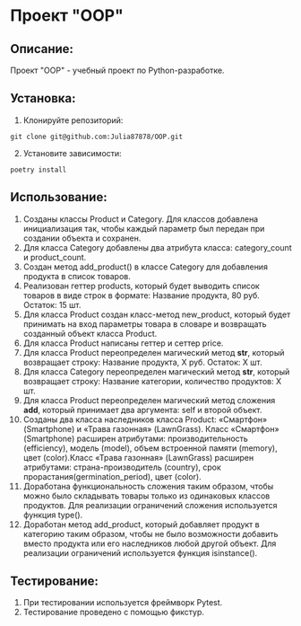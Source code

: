 # Проект "OOP"

## Описание:
Проект "OOP" - учебный проект по Python-разработке.

## Установка:

1. Клонируйте репозиторий:
```
git clone git@github.com:Julia87878/OOP.git
```
2. Установите зависимости:
```
poetry install
```

## Использование:

1. Созданы классы Product и Category. Для классов добавлена инициализация так, чтобы каждый параметр 
был передан при создании объекта и сохранен.
2. Для класса Category добавлены два атрибута класса: category_count 
и product_count.
3. Создан метод add_product() в классе Category для добавления продукта в список товаров.
4. Реализован геттер products, который будет выводить список товаров в виде строк в формате:
Название продукта, 80 руб. Остаток: 15 шт.
5. Для класса Product создан класс-метод new_product, который будет принимать на вход параметры товара в словаре
и возвращать созданный объект класса Product.
6. Для класса Product написаны геттер и сеттер price.
7. Для класса Product переопределен магический метод __str__, который возвращает строку: 
   Название продукта, X руб. Остаток: X шт.
8. Для класса Category переопределен магический метод __str__, который возвращает строку: 
Название категории, количество продуктов: X шт.
9. Для класса Product переопределен магический метод сложения __add__, который принимает два аргумента: 
self и второй объект.
10. Созданы два класса наследников класса Product: «Смартфон» (Smartphone) и «Трава газонная» (LawnGrass).
Класс «Смартфон» (Smartphone) расширен атрибутами: производительность (efficiency), модель (model), объем
встроенной памяти (memory), цвет (color).Класс «Трава газонная» (LawnGrass) расширен атрибутами: страна-производитель
(country), срок прорастания(germination_period), цвет (color). 
11. Доработана функциональность сложения таким образом, чтобы можно было складывать товары только из одинаковых
классов продуктов. Для реализации ограничений сложения используется функция type().
12. Доработан метод add_product, который добавляет продукт в категорию таким образом, чтобы не было возможности
добавить вместо продукта или его наследников любой другой объект. Для реализации ограничений используется функция 
isinstance().

## Тестирование:

1. При тестировании используется фреймворк Pytest.
2. Тестирование проведено с помощью фикстур.
